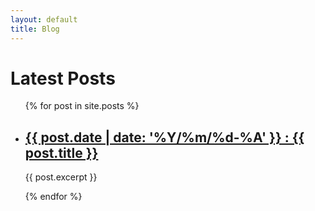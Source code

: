 ```yaml
---
layout: default
title: Blog
---
```

<h1>Latest Posts</h1>

<ul>
  {% for post in site.posts %}
    <li>
      <h2><a href="{{ post.url | relative_url }}">
          {{ post.date | date: '%Y/%m/%d-%A' }} : {{ post.title }}
      </a></h2>
      <p>{{ post.excerpt }}</p>
    </li>
  {% endfor %}
</ul>